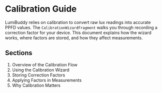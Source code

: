 # Calibration Guide

LumiBuddy relies on calibration to convert raw lux readings into accurate PPFD values. The
`CalibrationWizardFragment` walks you through recording a correction factor for your device. This
document explains how the wizard works, where factors are stored, and how they affect measurements.

## Sections

1. Overview of the Calibration Flow
2. Using the Calibration Wizard
3. Storing Correction Factors
4. Applying Factors in Measurements
5. Why Calibration Matters